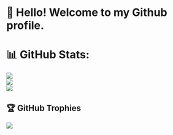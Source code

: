 # 👋 Hello! Welcome to my Github profile.

# 📊 GitHub Stats:
![](https://github-readme-stats.vercel.app/api?username=otoyaa&theme=bear&hide_border=true&include_all_commits=false&count_private=true)<br/>
![](https://github-readme-streak-stats.herokuapp.com/?user=otoyaa&theme=bear&hide_border=true)<br/>
![](https://github-readme-stats.vercel.app/api/top-langs/?username=otoyaa&theme=bear&hide_border=true&include_all_commits=false&count_private=true&layout=compact)

## 🏆 GitHub Trophies
![](https://github-profile-trophy.vercel.app/?username=otoyaa&theme=dracula&no-frame=false&no-bg=true&margin-w=4)

<!-- Proudly created with GPRM ( https://gprm.itsvg.in ) -->
